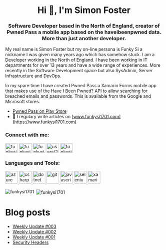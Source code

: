 <h1 align="center">Hi 👋, I'm Simon Foster</h1>
<h3 align="center">Software Developer based in the North of England, creator of Pwned Pass a mobile app based on the haveibeenpwned data. More than just another developer.</h3>

My real name is Simon Foster but my on-line persona is Funky Si a nickname I was given many years ago which has somehow stuck. I am a Developer working in the North of England. I have been working in IT departments for over 13 years and have a wide range of experiences. More recently in the Software Development space but also SysAdmin, Server Infrastructure and DevOps.

In my spare time I have created Pwned Pass a Xamarin Forms mobile app that makes use of the Have I Been Pwned? API to allow searching for breached emails and passwords. This is available from the Google and Microsoft stores.

- [Pwned Pass on Play Store](https://play.google.com/store/apps/details?id=pwnedpasswords.pwnedpasswords)
- 📝 I regulary write articles on [www.funkysi1701.com](https://www.funkysi1701.com)

<p align="left">
<h3 align="left">Connect with me:</h3>
<a href="https://dev.to/funkysi1701" target="blank"><img align="center" src="https://cdn.jsdelivr.net/npm/simple-icons@3.0.1/icons/dev-dot-to.svg" alt="funkysi1701" height="30" width="40" /></a>
<a href="https://twitter.com/funkysi1701" target="blank"><img align="center" src="https://cdn.jsdelivr.net/npm/simple-icons@3.0.1/icons/twitter.svg" alt="funkysi1701" height="30" width="40" /></a>
<a href="https://linkedin.com/in/funkysi1701" target="blank"><img align="center" src="https://cdn.jsdelivr.net/npm/simple-icons@3.0.1/icons/linkedin.svg" alt="funkysi1701" height="30" width="40" /></a>
<a href="https://stackoverflow.com/users/26111/simon-foster" target="blank"><img align="center" src="https://cdn.jsdelivr.net/npm/simple-icons@3.0.1/icons/stackoverflow.svg" alt="users/26111/simon-foster" height="30" width="40" /></a>
<a href="https://fb.com/funkysi1701" target="blank"><img align="center" src="https://cdn.jsdelivr.net/npm/simple-icons@3.0.1/icons/facebook.svg" alt="funkysi1701" height="30" width="40" /></a>
</p>

<h3 align="left">Languages and Tools:</h3>
<p align="left"> <a href="https://azure.microsoft.com/en-in/" target="_blank"> <img src="https://www.vectorlogo.zone/logos/microsoft_azure/microsoft_azure-icon.svg" alt="azure" width="40" height="40"/> </a> <a href="https://www.w3schools.com/cs/" target="_blank"> <img src="https://devicons.github.io/devicon/devicon.git/icons/csharp/csharp-original.svg" alt="csharp" width="40" height="40"/> </a> <a href="https://dotnet.microsoft.com/" target="_blank"> <img src="https://devicons.github.io/devicon/devicon.git/icons/dot-net/dot-net-original-wordmark.svg" alt="dotnet" width="40" height="40"/> </a> <a href="https://git-scm.com/" target="_blank"> <img src="https://www.vectorlogo.zone/logos/git-scm/git-scm-icon.svg" alt="git" width="40" height="40"/> </a> <a href="https://developer.mozilla.org/en-US/docs/Web/JavaScript" target="_blank"> <img src="https://devicons.github.io/devicon/devicon.git/icons/javascript/javascript-original.svg" alt="javascript" width="40" height="40"/> </a> <a href="https://www.selenium.dev" target="_blank"> <img src="https://raw.githubusercontent.com/detain/svg-logos/780f25886640cef088af994181646db2f6b1a3f8/svg/selenium-logo.svg" alt="selenium" width="40" height="40"/> </a> <a href="https://dotnet.microsoft.com/apps/xamarin" target="_blank"> <img src="https://raw.githubusercontent.com/detain/svg-logos/780f25886640cef088af994181646db2f6b1a3f8/svg/xamarin.svg" alt="xamarin" width="40" height="40"/> </a> </p>

<p><img align="left" src="https://github-readme-stats.vercel.app/api/top-langs/?username=funkysi1701&layout=compact" alt="funkysi1701" /></p>

<p>&nbsp;<img align="center" src="https://github-readme-stats.vercel.app/api?username=funkysi1701&show_icons=true" alt="funkysi1701" /></p>

# Blog posts

<!-- BLOG-POST-LIST:START -->
- [Weekly Update #003](https://dev.to/funkysi1701/weekly-update-003-3nfl)
- [Weekly Update #002](https://dev.to/funkysi1701/weekly-update-002-1021)
- [Weekly Update #001](https://dev.to/funkysi1701/weekly-update-001-33d0)
- [Security Headers](https://dev.to/funkysi1701/security-headers-3ec3)
<!-- BLOG-POST-LIST:END -->
